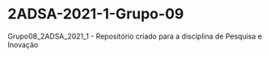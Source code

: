 # 2ADSA-2021-1-Grupo-09
Grupo08_2ADSA_2021_1 - Repositório criado para a disciplina de Pesquisa e Inovação
